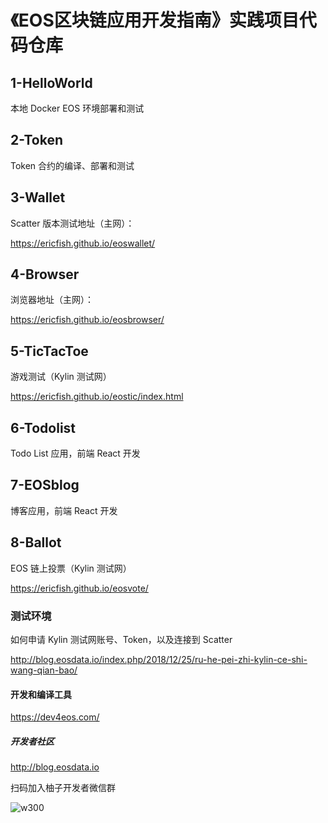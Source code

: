 # 《EOS区块链应用开发指南》实践项目代码仓库

## 1-HelloWorld

本地 Docker EOS 环境部署和测试

## 2-Token

Token 合约的编译、部署和测试

## 3-Wallet

Scatter 版本测试地址（主网）：

https://ericfish.github.io/eoswallet/

## 4-Browser

浏览器地址（主网）：

https://ericfish.github.io/eosbrowser/

## 5-TicTacToe

游戏测试（Kylin 测试网）

https://ericfish.github.io/eostic/index.html

## 6-Todolist

Todo List 应用，前端 React 开发

## 7-EOSblog

博客应用，前端 React 开发

## 8-Ballot

EOS 链上投票（Kylin 测试网）

https://ericfish.github.io/eosvote/

### 测试环境

如何申请 Kylin 测试网账号、Token，以及连接到 Scatter

http://blog.eosdata.io/index.php/2018/12/25/ru-he-pei-zhi-kylin-ce-shi-wang-qian-bao/

#### 开发和编译工具

https://dev4eos.com/

##### 开发者社区

http://blog.eosdata.io

扫码加入柚子开发者微信群

![w300](http://qiniu.eth.fm/2018-11-22-qrcode-canaan.jpg)
